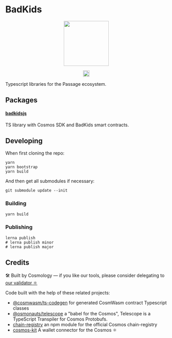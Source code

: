 # BadKids 

<p align="center" width="100%">
    <img height="140" src="https://res.cloudinary.com/stargaze/image/upload/w_700/tlmhniznlstlddende1v.jpg" />
</p>

<p align="center" width="100%">
   <a href="https://github.com/pyramation/badkidsjs/blob/main/LICENSE"><img height="20" src="https://img.shields.io/badge/license-MIT-blue.svg"></a>
</p>

Typescript libraries for the Passage ecosystem.

## Packages

#### [badkidsjs](packages/badkidsjs)

TS library with Cosmos SDK and BadKids smart contracts.

## Developing

When first cloning the repo:

```
yarn
yarn bootstrap
yarn build
```

And then get all submodules if necessary:

```
git submodule update --init
```

### Building

```sh
yarn build
```
### Publishing

```
lerna publish
# lerna publish minor
# lerna publish major
```
## Credits

🛠 Built by Cosmology — if you like our tools, please consider delegating to [our validator ⚛️](https://cosmology.tech/validator)

Code built with the help of these related projects:

* [@cosmwasm/ts-codegen](https://github.com/CosmWasm/ts-codegen) for generated CosmWasm contract Typescript classes
* [@osmonauts/telescope](https://github.com/osmosis-labs/telescope) a "babel for the Cosmos", Telescope is a TypeScript Transpiler for Cosmos Protobufs.
* [chain-registry](https://github.com/cosmology/chain-registry) an npm module for the official Cosmos chain-registry
* [cosmos-kit](https://github.com/cosmology-tech/cosmos-kit) A wallet connector for the Cosmos ⚛️
